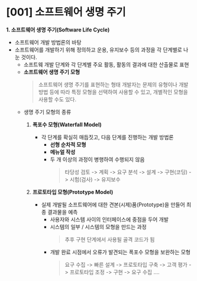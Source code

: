 # [001] 소프트웨어 생명 주기

**1. 소프트웨어 생명 주기(Software Life Cycle)**
- 소프트웨어 개발 방법론의 바탕
- 소프트웨어를 개발하기 위해 정의하고 운용, 유지보수 등의 과정을
각 단계별로 나눈 것이다.
	- 소프트웨 개발 단계와 각 단계별 주요 활동, 활동의 결과에 대한 산출물로 표현
	- **소프트웨어 생명 주기 모형**
		> 소프트웨어 생명 주기를 표현하는 형태
		> 개발자는 문제의 유형이나 개발 방법 등에 따라 특정 모형을 선택하여 사용할 수 있고, 개별적인 모형을 사용할 수도 있다.
	- 생명 주기 모형의 종류
  		1. **폭포수 모형(Waterfall Model)**
			- 각 단계를 확실히 매듭짓고, 다음 단계를 진행하는 개발 방법론
      			- **선형 순차적 모형**
      			- **메뉴얼 작성**
      			- 두 개 이상의 과정이 병행하여 수행되지 않음
        			> 타당성 검토 -> 계획 -> 요구 분석 -> 설계 -> 구현(코딩) -> 시험(검사) -> 유지보수
  		2. **프로토타입 모형(Prototype Model)**
		
			- 실제 개발될 소프트웨어에 대한 견본(시제)품(Prototype)을 만들어 최종 결과물을 예측
      			- 사용자와 시스템 사이의 인터페이스에 중점을 두어 개발
      			- 시스템의 일부 / 시스템의 모형을 만드는 과정
        			> 추후 구현 단계에서 사용될 골격 코드가 됨
      			- 개발 완료 시점에서 오류가 발견되는 폭포수 모형을 보완하는 모형
        			> 요구 수집 -> 빠른 설계 -> 프로토타입 구축 -> 고객 평가 -> 프로토타입 조정 -> 구현 -> 요구 수집 ....
